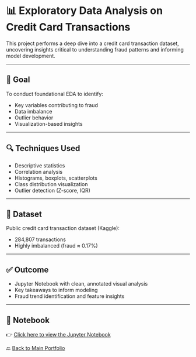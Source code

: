 # 📊 Exploratory Data Analysis on Credit Card Transactions

This project performs a deep dive into a credit card transaction dataset, uncovering insights critical to understanding fraud patterns and informing model development.

---

## 🎯 Goal

To conduct foundational EDA to identify:
- Key variables contributing to fraud
- Data imbalance
- Outlier behavior
- Visualization-based insights

---

## 🔍 Techniques Used

- Descriptive statistics
- Correlation analysis
- Histograms, boxplots, scatterplots
- Class distribution visualization
- Outlier detection (Z-score, IQR)

---

## 📁 Dataset

Public credit card transaction dataset (Kaggle):
- 284,807 transactions
- Highly imbalanced (fraud ≈ 0.17%)

---

## ✅ Outcome

- Jupyter Notebook with clean, annotated visual analysis
- Key takeaways to inform modeling
- Fraud trend identification and feature insights

---
## 📓 Notebook

👉 [Click here to view the Jupyter Notebook](./FraudDetection_EDA.ipynb)


🔙 [Back to Main Portfolio](../README.md)
